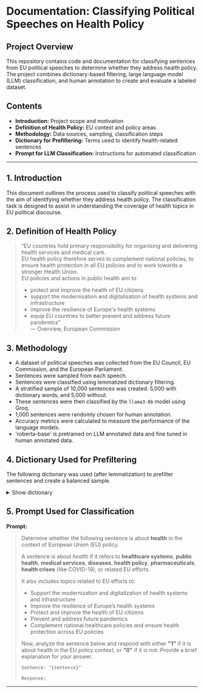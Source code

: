 # Documentation: Classifying Political Speeches on Health Policy

## Project Overview

This repository contains code and documentation for classifying sentences from EU political speeches to determine whether they address health policy. The project combines dictionary-based filtering, large language model (LLM) classification, and human annotation to create and evaluate a labeled dataset.

## Contents

- **Introduction:** Project scope and motivation
- **Definition of Health Policy:** EU context and policy areas
- **Methodology:** Data sources, sampling, classification steps
- **Dictionary for Prefiltering:** Terms used to identify health-related sentences
- **Prompt for LLM Classification:** Instructions for automated classification

---

## 1. Introduction

This document outlines the process used to classify political speeches with the aim of identifying whether they address health policy. The classification task is designed to assist in understanding the coverage of health topics in EU political discourse.

## 2. Definition of Health Policy

> “EU countries hold primary responsibility for organising and delivering health services and medical care.  
> EU health policy therefore serves to complement national policies, to ensure health protection in all EU policies and to work towards a stronger Health Union.  
> EU policies and actions in public health aim to  
> - protect and improve the health of EU citizens  
> - support the modernisation and digitalisation of health systems and infrastructure  
> - improve the resilience of Europe's health systems  
> - equip EU countries to better prevent and address future pandemics”  
> &mdash; Overview, European Commission

## 3. Methodology

- A dataset of political speeches was collected from the EU Council, EU Commission, and the European Parliament.
- Sentences were sampled from each speech.
- Sentences were classified using lemmatized dictionary filtering.
- A stratified sample of 10,000 sentences was created: 5,000 with dictionary words, and 5,000 without.
- These sentences were then classified by the `llama3-8b` model using Groq.
- 1,000 sentences were randomly chosen for human annotation.
- Accuracy metrics were calculated to measure the performance of the language models.
- 'roberta-base' is pretrained on LLM annotated data and fine tuned in human annotated data.

## 4. Dictionary Used for Prefiltering

The following dictionary was used (after lemmatization) to prefilter sentences and create a balanced sample.

<details>
<summary>Show dictionary</summary>

```python
DICTIONARY_RAW = [
    # Core Health Terms
    "public health", "health policy", "healthcare system", "national health service", "health insurance",
    "universal healthcare", "access to healthcare", "health coverage", "primary care", "secondary care",
    "medical services", "hospital services", "outpatient care", "in-patient care", "health infrastructure",
    "telemedicine", "ehealth", "digital health",

    # Institutions & Policy Terms (EU Context)
    "european medicines agency", "eu4health", "european centre for disease prevention and control",
    "health security committee", "european health union", "cross-border healthcare",
    "health emergency preparedness and response authority",

    # Specific Health Issues & Areas
    "mental health", "chronic disease", "cancer care", "diabetes care", "cardiovascular disease",
    "pandemic response", "vaccination program", "immunisation strategy", "infectious diseases",
    "antimicrobial resistance", "rare diseases", "pharmaceutical policy", "medicine shortage",
    "drug access", "reproductive health", "maternal care", "child health",

    # Health-Related Professions & Workforce
    "doctors", "nurses", "general practitioners", "healthcare workers", "health professionals",
    "medical staff", "clinical workforce", "frontline workers",

    # Health-Related Social Policy
    "healthy ageing", "health inequalities", "health equity", "health promotion", "disease prevention",
    "healthy lifestyles"
]
```
</details>

## 5. Prompt Used for Classification

**Prompt:**

> Determine whether the following sentence is about **health** in the context of European Union (EU) policy.
>
> A sentence is about *health* if it refers to **healthcare systems**, **public health**, **medical services**, **diseases**, **health policy**, **pharmaceuticals**, **health crises** (like COVID-19), or related EU efforts.
>
> It also includes topics related to EU efforts to:
> - Support the modernization and digitalization of health systems and infrastructure
> - Improve the resilience of Europe’s health systems
> - Protect and improve the health of EU citizens
> - Prevent and address future pandemics
> - Complement national healthcare policies and ensure health protection across EU policies
>
> Now, analyze the sentence below and respond with either **"1"** if it is about health in the EU policy context, or **"0"** if it is not. Provide a brief explanation for your answer.
>
> `Sentence: "{sentence}"`
>
> `Response:`

---

